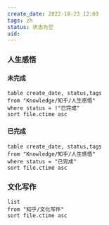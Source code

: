 ```yaml
---
create_date: 2022-10-23 12:03
tags: zh 
status: 状态为空 
uid: 
---
```



### 人生感悟

#### 未完成 

```dataview
table create_date, status,tags  
from "Knowledge/知乎/人生感悟"
where status = !"已完成"
sort file.ctime asc
```

#### 已完成

```dataview
table create_date, status,tags  
from "Knowledge/知乎/人生感悟"
where status = "已完成"
sort file.ctime asc
```

### 文化写作

```dataview
list
from "知乎/文化写作"
sort file.ctime asc
```

